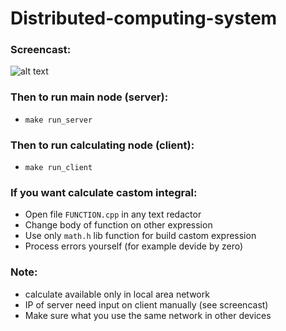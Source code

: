 # Distributed-computing-system
### Screencast:
![alt text]()
### Then to run main node (server):
- `make run_server`
### Then to run calculating node (client):
- `make run_client`    
### If you want calculate castom integral:
- Open file `FUNCTION.cpp` in any text redactor
- Change body of function on other expression
- Use only `math.h` lib function for build castom expression
- Process errors yourself (for example devide by zero)
### Note:
- calculate available only in local area network 
- IP of server need input on client manually (see screencast)
- Make sure what you use the same network in other devices
